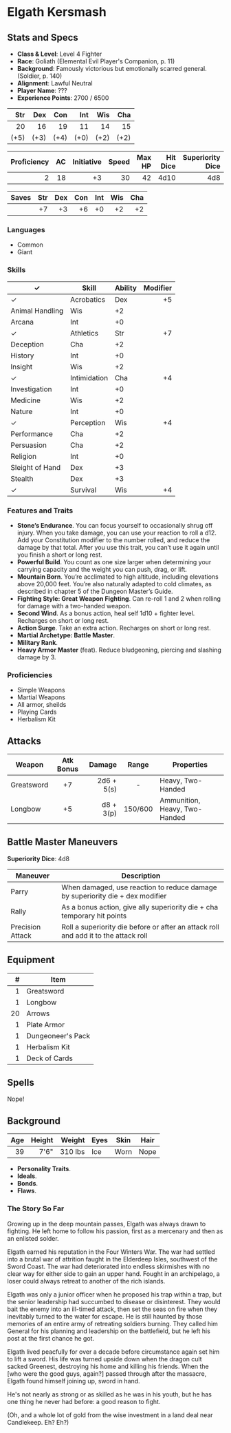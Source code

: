 # Elgath Kersmash

## Stats and Specs

* **Class & Level**: Level 4 Fighter
* **Race**: Goliath (Elemental Evil Player's Companion, p. 11)
* **Background**: Famously victorious but emotionally scarred general. (Soldier, p. 140)
* **Alignment**: Lawful Neutral
* **Player Name**: ???
* **Experience Points**: 2700 / 6500

Str  | Dex  | Con  | Int  | Wis  | Cha
--:  | --:  | --:  | --:  | --:  | --:
 20  |  16  |  19  |  11  |  14  |  15
(+5) | (+3) | (+4) | (+0) | (+2) | (+2)

Proficiency | AC  | Initiative | Speed | Max HP | Hit Dice | Superiority Dice
----------: | --: | ---------: | ----: | -----: | -------: | ---:
         2  |  18 |         +3 |    30 |     42 | 4d10     | 4d8

Saves | Str | Dex | Con | Int | Wis | Cha
----- | --: | --: | --: | --: | --: | --:
      | +7  | +3  | +6  | +0  | +2  | +2

### Languages

* Common
* Giant

### Skills

✓  | Skill           | Ability | Modifier
---| --------------- | ------- | -------:
✓  | Acrobatics      | Dex     | +5
   | Animal Handling | Wis     | +2
   | Arcana          | Int     | +0
✓  | Athletics       | Str     | +7
   | Deception       | Cha     | +2
   | History         | Int     | +0
   | Insight         | Wis     | +2
✓  | Intimidation    | Cha     | +4
   | Investigation   | Int     | +0
   | Medicine        | Wis     | +2
   | Nature          | Int     | +0
✓  | Perception      | Wis     | +4
   | Performance     | Cha     | +2
   | Persuasion      | Cha     | +2
   | Religion        | Int     | +0
   | Sleight of Hand | Dex     | +3
   | Stealth         | Dex     | +3
✓  | Survival        | Wis     | +4

### Features and Traits

* **Stone’s Endurance**. You can focus yourself to occasionally shrug off injury. When you take damage, you can use your reaction to roll a d12. Add your Constitution modifier to the number rolled, and reduce the damage by that total. After you use this trait, you can’t use it again until you finish a short or long rest.
* **Powerful Build**. You count as one size larger when determining your carrying capacity and the weight you can push, drag, or lift.
* **Mountain Born**. You’re acclimated to high altitude, including elevations above 20,000 feet. You’re also naturally adapted to cold climates, as described in chapter 5 of the Dungeon Master’s Guide.
* **Fighting Style: Great Weapon Fighting**. Can re-roll 1 and 2 when rolling for damage with a two-handed weapon.
* **Second Wind**. As a bonus action, heal self 1d10 + fighter level. Recharges on short or long rest.
* **Action Surge**. Take an extra action. Recharges on short or long rest.
* **Martial Archetype: Battle Master**.
* **Military Rank**.
* **Heavy Armor Master** (feat). Reduce bludgeoning, piercing and slashing damage by 3.

### Proficiencies

* Simple Weapons
* Martial Weapons
* All armor, sheilds
* Playing Cards
* Herbalism Kit

## Attacks

Weapon         | Atk Bonus | Damage     | Range   | Properties
------         | :-------: | -----:     | :---:   | ----------
Greatsword     |    +7     | 2d6 + 5(s) | -       | Heavy, Two-Handed
Longbow        |    +5     | d8 + 3(p)  | 150/600 | Ammunition, Heavy, Two-Handed

## Battle Master Maneuvers

**Superiority Dice**: 4d8

Maneuver         | Description
---------------- | -----------
Parry            | When damaged, use reaction to reduce damage by superiority die + dex modifier
Rally            | As a bonus action, give ally superiority die + cha temporary hit points
Precision Attack | Roll a superiority die before or after an attack roll and add it to the attack roll

## Equipment
\#  | Item
--: | ---------
1   | Greatsword
1   | Longbow
20  | Arrows
1   | Plate Armor
1   | Dungeoneer's Pack
1   | Herbalism Kit
1   | Deck of Cards

## Spells

Nope!

## Background

Age | Height | Weight   | Eyes   | Skin | Hair
--: | -----: | ------:  | ----   | ---- | ----
39  | 7'6"   | 310 lbs  | Ice    | Worn | Nope

* **Personality Traits**. 
* **Ideals**. 
* **Bonds**. 
* **Flaws**.

### The Story So Far

Growing up in the deep mountain passes, Elgath was always drawn to fighting. He left home to follow his passion, first as a mercenary and then as an enlisted solder.

Elgath earned his reputation in the Four Winters War. The war had settled into a brutal war of attrition faught in the Elderdeep Isles, southwest of the Sword Coast. The war had deteriorated into endless skirmishes with no clear way for either side to gain an upper hand. Fought in an archipelago, a loser could always retreat to another of the rich islands.

Elgath was only a junior officer when he proposed his trap within a trap, but the senior leadership had succumbed to disease or disinterest. They would bait the enemy into an ill-timed attack, then set the seas on fire when they inevitably turned to the water for escape. He is still haunted by those memories of an entire army of retreating soldiers burning. They called him General for his planning and leadership on the battlefield, but he left his post at the first chance he got.

Elgath lived peacfully for over a decade before circumstance again set him to lift a sword. His life was turned upside down  when the dragon cult sacked Greenest, destroying his home and killing his friends. When the [who were the good guys, again?] passed through after the massacre, Elgath found himself joining up, sword in hand.

He's not nearly as strong or as skilled as he was in his youth, but he has one thing he never had before: a good reason to fight.

(Oh, and a whole lot of gold from the wise investment in a land deal near Candlekeep. Eh? Eh?)
